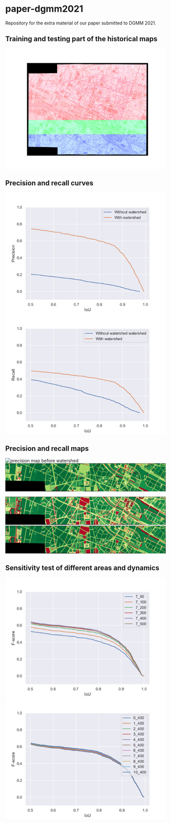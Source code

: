 # paper-dgmm2021
Repository for the extra material of our paper submitted to DGMM 2021.

## Training and testing part of the historical maps
![](images/input_crop_black_color.jpg)

## Precision and recall curves
![](images/p_pre_post_ws.jpg)
![](images/r_pre_post_ws.jpg)

## Precision and recall maps
![precision map before watershed](images/precision_pre_watershed.jpg)
![Precision map after watershed](images/precision_watershed.jpg)

![Recall map before watershed](images/recall_pre_watershed.jpg)
![Recall map after watershed](images/recall_watershed.jpg)

## Sensitivity test of different areas and dynamics
![](images/post_ws_7.jpg)
![](images/post_ws_400.jpg)